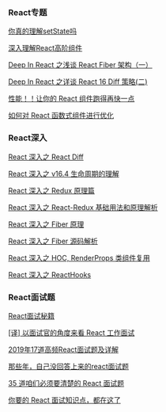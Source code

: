 <!--
 * @Descripttion: 
 * @version: 1.0.0
 * @Author: jimmiezhou
 * @Date: 2019-11-25 09:06:47
 * @LastEditors: jimmiezhou
 * @LastEditTime: 2019-12-03 14:44:48
 -->

### React专题

[你真的理解setState吗](https://juejin.im/post/5b45c57c51882519790c7441)

[深入理解React高阶组件](https://www.html.cn/archives/9462)

[Deep In React 之浅谈 React Fiber 架构（一）](https://juejin.im/post/5d12c907f265da1b6d4033c5)

[Deep In React 之详谈 React 16 Diff 策略(二)](https://juejin.im/post/5d3e3231e51d4510926a7c39)

[性能！！让你的 React 组件跑得再快一点](https://juejin.im/post/5ddde1c15188257a0d22ae1e)

[如何对 React 函数式组件进行优化](https://juejin.im/post/5dd337985188252a1873730f)

### React深入

[React 深入之 React Diff](https://github.com/fyuanfen/note/blob/master/article/React/React%E6%B7%B1%E5%85%A5%E4%B9%8BReact%20Diff.md)

[React 深入之 v16.4 生命周期的理解](https://github.com/fyuanfen/note/blob/master/article/React/React%E6%B7%B1%E5%85%A5%E4%B9%8Bv16.4%E7%94%9F%E5%91%BD%E5%91%A8%E6%9C%9F%E7%9A%84%E7%90%86%E8%A7%A3.md)

[React 深入之 Redux 原理篇](https://github.com/fyuanfen/note/blob/master/article/React/React%E6%B7%B1%E5%85%A5%E4%B9%8BRedux%E5%8E%9F%E7%90%86%E7%AF%87.md)

[React 深入之 React-Redux 基础用法和原理解析](https://github.com/fyuanfen/note/blob/master/article/React/React%E6%B7%B1%E5%85%A5%E4%B9%8BReact-Redux%E5%9F%BA%E7%A1%80%E7%94%A8%E6%B3%95%E5%92%8C%E5%8E%9F%E7%90%86%E8%A7%A3%E6%9E%90.md)

[React 深入之 Fiber 原理](https://github.com/fyuanfen/note/blob/master/article/React/React%E6%B7%B1%E5%85%A5%E4%B9%8BFiber%E5%8E%9F%E7%90%86.md)

[React 深入之 Fiber 源码解析](https://github.com/fyuanfen/note/blob/master/article/React/React%E6%B7%B1%E5%85%A5%E4%B9%8BFiber%E6%BA%90%E7%A0%81%E8%A7%A3%E6%9E%90.md)

[React 深入之 HOC, RenderProps 类组件复用](https://github.com/fyuanfen/note/blob/master/article/React/React%E6%B7%B1%E5%85%A5%E4%B9%8BHOC%2C%20RenderProps%E7%B1%BB%E7%BB%84%E4%BB%B6%E5%A4%8D%E7%94%A8.md)

[React 深入之 ReactHooks](https://github.com/fyuanfen/note/blob/master/article/React/React%E6%B7%B1%E5%85%A5%E4%B9%8BReactHooks.md)

### React面试题

[React面试秘籍](https://juejin.im/post/5c93a0cc6fb9a070f237755f#heading-2)

[[译] 以面试官的角度来看 React 工作面试](https://juejin.im/post/5bca74cfe51d450e9163351b)

[2019年17道高频React面试题及详解](https://juejin.im/post/5d5f44dae51d4561df7805b4)

[那些年，自己没回答上来的react面试题](https://juejin.im/post/5c9b39e2f265da611f1d9b5f)

[35 道咱们必须要清楚的 React 面试题](https://juejin.im/post/5dc20a4ff265da4d4e30040b)

[你要的 React 面试知识点，都在这了](https://juejin.im/post/5cf0733de51d4510803ce34e#heading-13)









